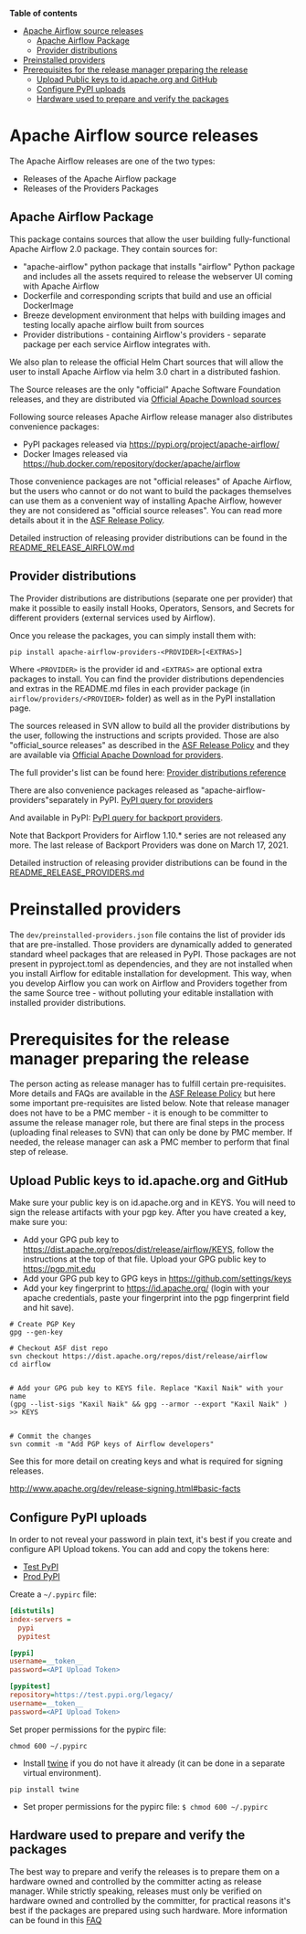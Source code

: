 <!--
 Licensed to the Apache Software Foundation (ASF) under one
 or more contributor license agreements.  See the NOTICE file
 distributed with this work for additional information
 regarding copyright ownership.  The ASF licenses this file
 to you under the Apache License, Version 2.0 (the
 "License"); you may not use this file except in compliance
 with the License.  You may obtain a copy of the License at

   http://www.apache.org/licenses/LICENSE-2.0

 Unless required by applicable law or agreed to in writing,
 software distributed under the License is distributed on an
 "AS IS" BASIS, WITHOUT WARRANTIES OR CONDITIONS OF ANY
 KIND, either express or implied.  See the License for the
 specific language governing permissions and limitations
 under the License.
-->
<!-- START doctoc generated TOC please keep comment here to allow auto update -->
<!-- DON'T EDIT THIS SECTION, INSTEAD RE-RUN doctoc TO UPDATE -->
**Table of contents**

- [Apache Airflow source releases](#apache-airflow-source-releases)
  - [Apache Airflow Package](#apache-airflow-package)
  - [Provider distributions](#provider-distributions)
- [Preinstalled providers](#preinstalled-providers)
- [Prerequisites for the release manager preparing the release](#prerequisites-for-the-release-manager-preparing-the-release)
  - [Upload Public keys to id.apache.org and GitHub](#upload-public-keys-to-idapacheorg-and-github)
  - [Configure PyPI uploads](#configure-pypi-uploads)
  - [Hardware used to prepare and verify the packages](#hardware-used-to-prepare-and-verify-the-packages)

<!-- END doctoc generated TOC please keep comment here to allow auto update -->

# Apache Airflow source releases

The Apache Airflow releases are one of the two types:

* Releases of the Apache Airflow package
* Releases of the Providers Packages

## Apache Airflow Package

This package contains sources that allow the user building fully-functional Apache Airflow 2.0 package.
They contain sources for:

 * "apache-airflow" python package that installs "airflow" Python package and includes
   all the assets required to release the webserver UI coming with Apache Airflow
 * Dockerfile and corresponding scripts that build and use an official DockerImage
 * Breeze development environment that helps with building images and testing locally
   apache airflow built from sources
 * Provider distributions - containing Airflow's providers - separate package per each service Airflow integrates
   with.

We also plan to release the official Helm Chart sources that will allow the user to install Apache Airflow
via helm 3.0 chart in a distributed fashion.

The Source releases are the only "official" Apache Software Foundation releases, and they are distributed
via [Official Apache Download sources](https://downloads.apache.org/)

Following source releases Apache Airflow release manager also distributes convenience packages:

* PyPI packages released via https://pypi.org/project/apache-airflow/
* Docker Images released via https://hub.docker.com/repository/docker/apache/airflow

Those convenience packages are not "official releases" of Apache Airflow, but the users who
cannot or do not want to build the packages themselves can use them as a convenient way of installing
Apache Airflow, however they are not considered as "official source releases". You can read more
details about it in the [ASF Release Policy](http://www.apache.org/legal/release-policy.html).

Detailed instruction of releasing provider distributions can be found in the
[README_RELEASE_AIRFLOW.md](README_RELEASE_AIRFLOW.md)

## Provider distributions

The Provider distributions are distributions (separate one per provider) that make it possible to
easily install Hooks,  Operators, Sensors, and Secrets for different providers
(external services used by Airflow).

Once you release the packages, you can simply install them with:

```
pip install apache-airflow-providers-<PROVIDER>[<EXTRAS>]
```

Where `<PROVIDER>` is the provider id and `<EXTRAS>` are optional extra packages to install.
You can find the provider distributions dependencies and extras in the README.md files in each provider
package (in `airflow/providers/<PROVIDER>` folder) as well as in the PyPI installation page.

The sources released in SVN allow to build all the provider distributions by the user, following the
instructions and scripts provided. Those are also "official_source releases" as described in the
[ASF Release Policy](http://www.apache.org/legal/release-policy.html) and they are available
via [Official Apache Download for providers](https://downloads.apache.org/airflow/providers/).

The full provider's list can be found here:
[Provider distributions reference](https://s.apache.org/airflow-docs)

There are also convenience packages released as "apache-airflow-providers"separately in PyPI.
[PyPI query for providers](https://pypi.org/search/?q=apache-airflow-providers)

And available in PyPI:
[PyPI query for backport providers](https://pypi.org/search/?q=apache-airflow-backport-providers).

Note that Backport Providers for Airflow 1.10.* series are not released any more. The last release
of Backport Providers was done  on March 17, 2021.

Detailed instruction of releasing provider distributions can be found in the
[README_RELEASE_PROVIDERS.md](README_RELEASE_PROVIDERS.md)

# Preinstalled providers

The `dev/preinstalled-providers.json` file contains the list of provider ids that are pre-installed.
Those providers are dynamically added to generated standard wheel packages that are released in PyPI.
Those packages are not present in pyproject.toml as dependencies, and
they are not installed when you install Airflow for editable installation for development.
This way, when you develop Airflow you can work on Airflow and Providers together from the same
Source tree - without polluting your editable installation with installed provider distributions.

# Prerequisites for the release manager preparing the release

The person acting as release manager has to fulfill certain pre-requisites. More details and FAQs are
available in the [ASF Release Policy](http://www.apache.org/legal/release-policy.html) but here some important
pre-requisites are listed below. Note that release manager does not have to be a PMC member - it is enough
to be committer to assume the release manager role, but there are final steps in the process (uploading
final releases to SVN) that can only be done by PMC member. If needed, the release manager
can ask a PMC member to perform that final step of release.

## Upload Public keys to id.apache.org and GitHub

Make sure your public key is on id.apache.org and in KEYS. You will need to sign the release artifacts
with your pgp key. After you have created a key, make sure you:

- Add your GPG pub key to https://dist.apache.org/repos/dist/release/airflow/KEYS, follow the instructions at the top of that file. Upload your GPG public key to https://pgp.mit.edu
- Add your GPG pub key to GPG keys in https://github.com/settings/keys
- Add your key fingerprint to https://id.apache.org/ (login with your apache credentials, paste your fingerprint into the pgp fingerprint field and hit save).

```shell script
# Create PGP Key
gpg --gen-key

# Checkout ASF dist repo
svn checkout https://dist.apache.org/repos/dist/release/airflow
cd airflow


# Add your GPG pub key to KEYS file. Replace "Kaxil Naik" with your name
(gpg --list-sigs "Kaxil Naik" && gpg --armor --export "Kaxil Naik" ) >> KEYS


# Commit the changes
svn commit -m "Add PGP keys of Airflow developers"
```

See this for more detail on creating keys and what is required for signing releases.

http://www.apache.org/dev/release-signing.html#basic-facts

## Configure PyPI uploads

In order to not reveal your password in plain text, it's best if you create and configure API Upload tokens.
You can add and copy the tokens here:

* [Test PyPI](https://test.pypi.org/manage/account/token/)
* [Prod PyPI](https://pypi.org/manage/account/token/)


Create a `~/.pypirc` file:

```ini
[distutils]
index-servers =
  pypi
  pypitest

[pypi]
username=__token__
password=<API Upload Token>

[pypitest]
repository=https://test.pypi.org/legacy/
username=__token__
password=<API Upload Token>
```

Set proper permissions for the pypirc file:

```shell script
chmod 600 ~/.pypirc
```

- Install [twine](https://pypi.org/project/twine/) if you do not have it already (it can be done
  in a separate virtual environment).

```shell script
pip install twine
```


- Set proper permissions for the pypirc file:
`$ chmod 600 ~/.pypirc`


## Hardware used to prepare and verify the packages

The best way to prepare and verify the releases is to prepare them on a hardware owned and controlled
by the committer acting as release manager. While strictly speaking, releases must only be verified
on hardware owned and controlled by the committer, for practical reasons it's best if the packages are
prepared using such hardware. More information can be found in this
[FAQ](http://www.apache.org/legal/release-policy.html#owned-controlled-hardware)

